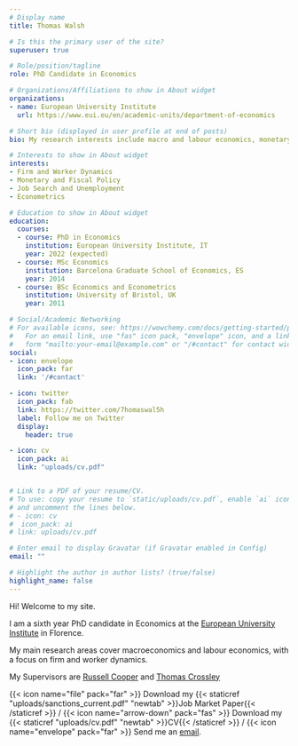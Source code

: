 ```yaml
---
# Display name
title: Thomas Walsh

# Is this the primary user of the site?
superuser: true

# Role/position/tagline
role: PhD Candidate in Economics

# Organizations/Affiliations to show in About widget
organizations:
- name: European University Institute
  url: https://www.eui.eu/en/academic-units/department-of-economics

# Short bio (displayed in user profile at end of posts)
bio: My research interests include macro and labour economics, monetary and fiscal policy, and job search.

# Interests to show in About widget
interests:
- Firm and Worker Dynamics
- Monetary and Fiscal Policy
- Job Search and Unemployment
- Econometrics

# Education to show in About widget
education:
  courses:
  - course: PhD in Economics
    institution: European University Institute, IT
    year: 2022 (expected)
  - course: MSc Economics
    institution: Barcelona Graduate School of Economics, ES
    year: 2014
  - course: BSc Economics and Econometrics
    institution: University of Bristol, UK
    year: 2011

# Social/Academic Networking
# For available icons, see: https://wowchemy.com/docs/getting-started/page-builder/#icons
#   For an email link, use "fas" icon pack, "envelope" icon, and a link in the
#   form "mailto:your-email@example.com" or "/#contact" for contact widget.
social:
- icon: envelope
  icon_pack: far
  link: '/#contact'

- icon: twitter
  icon_pack: fab
  link: https://twitter.com/7homaswal5h
  label: Follow me on Twitter
  display:
    header: true

- icon: cv
  icon_pack: ai
  link: "uploads/cv.pdf"


# Link to a PDF of your resume/CV.
# To use: copy your resume to `static/uploads/cv.pdf`, enable `ai` icons in `params.toml`,
# and uncomment the lines below.
# - icon: cv
#  icon_pack: ai
# link: uploads/cv.pdf

# Enter email to display Gravatar (if Gravatar enabled in Config)
email: ""

# Highlight the author in author lists? (true/false)
highlight_name: false
---
```


Hi! Welcome to my site.

I am a sixth year PhD candidate in Economics at the <a href="https://www.eui.eu/en/academic-units/department-of-economics" target="_blank">European University Institute</a>
 in Florence.

My main research areas cover macroeconomics and labour economics, with a focus on firm and worker dynamics.

My Supervisors are <a href="https://sites.google.com/site/coopereconomics/" target="_blank">Russell Cooper</a> and <a href="https://sites.google.com/site/tfcrossley/
" target="_blank">Thomas Crossley</a>

{{< icon name="file" pack="far" >}} Download my {{< staticref "uploads/sanctions_current.pdf" "newtab" >}}Job Market Paper{{< /staticref >}} / {{< icon name="arrow-down" pack="fas" >}} Download my {{< staticref "uploads/cv.pdf" "newtab" >}}CV{{< /staticref >}} / {{< icon name="envelope" pack="far" >}} Send me an <a href="mailto:thomas.walsh@eui.eu">email</a>.
